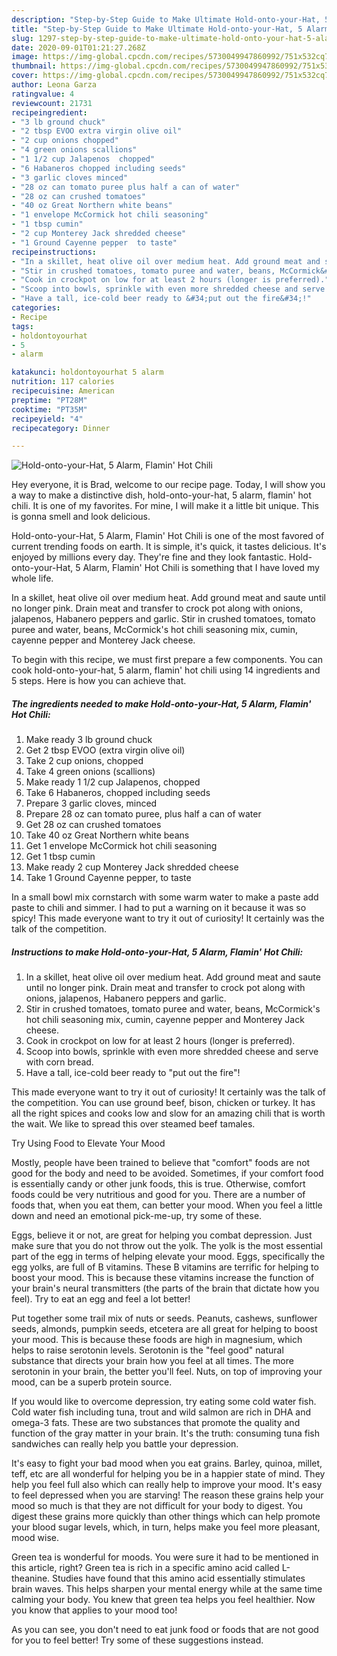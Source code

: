 ```yaml
---
description: "Step-by-Step Guide to Make Ultimate Hold-onto-your-Hat, 5 Alarm, Flamin&amp;#39; Hot Chili"
title: "Step-by-Step Guide to Make Ultimate Hold-onto-your-Hat, 5 Alarm, Flamin&amp;#39; Hot Chili"
slug: 1297-step-by-step-guide-to-make-ultimate-hold-onto-your-hat-5-alarm-flamin-and-39-hot-chili
date: 2020-09-01T01:21:27.268Z
image: https://img-global.cpcdn.com/recipes/5730049947860992/751x532cq70/hold-onto-your-hat-5-alarm-flamin-hot-chili-recipe-main-photo.jpg
thumbnail: https://img-global.cpcdn.com/recipes/5730049947860992/751x532cq70/hold-onto-your-hat-5-alarm-flamin-hot-chili-recipe-main-photo.jpg
cover: https://img-global.cpcdn.com/recipes/5730049947860992/751x532cq70/hold-onto-your-hat-5-alarm-flamin-hot-chili-recipe-main-photo.jpg
author: Leona Garza
ratingvalue: 4
reviewcount: 21731
recipeingredient:
- "3 lb ground chuck"
- "2 tbsp EVOO extra virgin olive oil"
- "2 cup onions chopped"
- "4 green onions scallions"
- "1 1/2 cup Jalapenos  chopped"
- "6 Habaneros chopped including seeds"
- "3 garlic cloves minced"
- "28 oz can tomato puree plus half a can of water"
- "28 oz can crushed tomatoes"
- "40 oz Great Northern white beans"
- "1 envelope McCormick hot chili seasoning"
- "1 tbsp cumin"
- "2 cup Monterey Jack shredded cheese"
- "1 Ground Cayenne pepper  to taste"
recipeinstructions:
- "In a skillet, heat olive oil over medium heat. Add ground meat and saute until no longer pink. Drain meat and transfer to crock pot along with onions, jalapenos, Habanero peppers and garlic."
- "Stir in crushed tomatoes, tomato puree and water, beans, McCormick&#39;s hot chili seasoning mix, cumin, cayenne pepper and Monterey Jack cheese."
- "Cook in crockpot on low for at least 2 hours (longer is preferred)."
- "Scoop into bowls, sprinkle with even more shredded cheese and serve with corn bread."
- "Have a tall, ice-cold beer ready to &#34;put out the fire&#34;!"
categories:
- Recipe
tags:
- holdontoyourhat
- 5
- alarm

katakunci: holdontoyourhat 5 alarm 
nutrition: 117 calories
recipecuisine: American
preptime: "PT28M"
cooktime: "PT35M"
recipeyield: "4"
recipecategory: Dinner

---
```



![Hold-onto-your-Hat, 5 Alarm, Flamin&#39; Hot Chili](https://img-global.cpcdn.com/recipes/5730049947860992/751x532cq70/hold-onto-your-hat-5-alarm-flamin-hot-chili-recipe-main-photo.jpg)

Hey everyone, it is Brad, welcome to our recipe page. Today, I will show you a way to make a distinctive dish, hold-onto-your-hat, 5 alarm, flamin&#39; hot chili. It is one of my favorites. For mine, I will make it a little bit unique. This is gonna smell and look delicious.

Hold-onto-your-Hat, 5 Alarm, Flamin&#39; Hot Chili is one of the most favored of current trending foods on earth. It is simple, it's quick, it tastes delicious. It's enjoyed by millions every day. They're fine and they look fantastic. Hold-onto-your-Hat, 5 Alarm, Flamin&#39; Hot Chili is something that I have loved my whole life.

In a skillet, heat olive oil over medium heat. Add ground meat and saute until no longer pink. Drain meat and transfer to crock pot along with onions, jalapenos, Habanero peppers and garlic. Stir in crushed tomatoes, tomato puree and water, beans, McCormick&#39;s hot chili seasoning mix, cumin, cayenne pepper and Monterey Jack cheese.


To begin with this recipe, we must first prepare a few components. You can cook hold-onto-your-hat, 5 alarm, flamin&#39; hot chili using 14 ingredients and 5 steps. Here is how you can achieve that.

<!--inarticleads1-->

##### The ingredients needed to make Hold-onto-your-Hat, 5 Alarm, Flamin&#39; Hot Chili:

1. Make ready 3 lb ground chuck
1. Get 2 tbsp EVOO (extra virgin olive oil)
1. Take 2 cup onions, chopped
1. Take 4 green onions (scallions)
1. Make ready 1 1/2 cup Jalapenos,  chopped
1. Take 6 Habaneros, chopped including seeds
1. Prepare 3 garlic cloves, minced
1. Prepare 28 oz can tomato puree, plus half a can of water
1. Get 28 oz can crushed tomatoes
1. Take 40 oz Great Northern white beans
1. Get 1 envelope McCormick hot chili seasoning
1. Get 1 tbsp cumin
1. Make ready 2 cup Monterey Jack shredded cheese
1. Take 1 Ground Cayenne pepper,  to taste


In a small bowl mix cornstarch with some warm water to make a paste add paste to chili and simmer. I had to put a warning on it because it was so spicy! This made everyone want to try it out of curiosity! It certainly was the talk of the competition. 

<!--inarticleads2-->

##### Instructions to make Hold-onto-your-Hat, 5 Alarm, Flamin&#39; Hot Chili:

1. In a skillet, heat olive oil over medium heat. Add ground meat and saute until no longer pink. Drain meat and transfer to crock pot along with onions, jalapenos, Habanero peppers and garlic.
1. Stir in crushed tomatoes, tomato puree and water, beans, McCormick&#39;s hot chili seasoning mix, cumin, cayenne pepper and Monterey Jack cheese.
1. Cook in crockpot on low for at least 2 hours (longer is preferred).
1. Scoop into bowls, sprinkle with even more shredded cheese and serve with corn bread.
1. Have a tall, ice-cold beer ready to &#34;put out the fire&#34;!


This made everyone want to try it out of curiosity! It certainly was the talk of the competition. You can use ground beef, bison, chicken or turkey. It has all the right spices and cooks low and slow for an amazing chili that is worth the wait. We like to spread this over steamed beef tamales. 

Try Using Food to Elevate Your Mood


Mostly, people have been trained to believe that "comfort" foods are not good for the body and need to be avoided. Sometimes, if your comfort food is essentially candy or other junk foods, this is true. Otherwise, comfort foods could be very nutritious and good for you. There are a number of foods that, when you eat them, can better your mood. When you feel a little down and need an emotional pick-me-up, try some of these.

Eggs, believe it or not, are great for helping you combat depression. Just make sure that you do not throw out the yolk. The yolk is the most essential part of the egg in terms of helping elevate your mood. Eggs, specifically the egg yolks, are full of B vitamins. These B vitamins are terrific for helping to boost your mood. This is because these vitamins increase the function of your brain's neural transmitters (the parts of the brain that dictate how you feel). Try to eat an egg and feel a lot better!

Put together some trail mix of nuts or seeds. Peanuts, cashews, sunflower seeds, almonds, pumpkin seeds, etcetera are all great for helping to boost your mood. This is because these foods are high in magnesium, which helps to raise serotonin levels. Serotonin is the "feel good" natural substance that directs your brain how you feel at all times. The more serotonin in your brain, the better you'll feel. Nuts, on top of improving your mood, can be a superb protein source.

If you would like to overcome depression, try eating some cold water fish. Cold water fish including tuna, trout and wild salmon are rich in DHA and omega-3 fats. These are two substances that promote the quality and function of the gray matter in your brain. It's the truth: consuming tuna fish sandwiches can really help you battle your depression. 

It's easy to fight your bad mood when you eat grains. Barley, quinoa, millet, teff, etc are all wonderful for helping you be in a happier state of mind. They help you feel full also which can really help to improve your mood. It's easy to feel depressed when you are starving! The reason these grains help your mood so much is that they are not difficult for your body to digest. You digest these grains more quickly than other things which can help promote your blood sugar levels, which, in turn, helps make you feel more pleasant, mood wise.

Green tea is wonderful for moods. You were sure it had to be mentioned in this article, right? Green tea is rich in a specific amino acid called L-theanine. Studies have found that this amino acid essentially stimulates brain waves. This helps sharpen your mental energy while at the same time calming your body. You knew that green tea helps you feel healthier. Now you know that applies to your mood too!

As you can see, you don't need to eat junk food or foods that are not good for you to feel better! Try  some  of  these  suggestions  instead.

